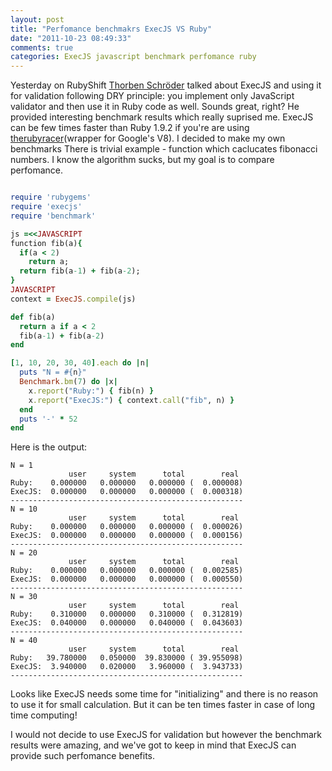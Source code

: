 ```yaml
---
layout: post
title: "Perfomance benchmakrs ExecJS VS Ruby"
date: "2011-10-23 08:49:33"
comments: true
categories: ExecJS javascript benchmark perfomance ruby
---
```


Yesterday on RubyShift [Thorben Schröder](http://www.xing.com/profile/Thorben_Schroeder) talked about ExecJS and using it for validation following DRY principle: you implement only JavaScript validator and then use it in Ruby code as well.  Sounds great, right? He provided interesting benchmark results which really suprised me. ExecJS can be few times faster than Ruby 1.9.2 if you're are using [therubyracer](https://github.com/cowboyd/therubyracer)(wrapper for Google's V8). I decided to make my own benchmarks  There is trivial example - function which caclucates fibonacci numbers. I know the algorithm sucks, but my goal is to compare perfomance.

```ruby benchmark.rb

require 'rubygems'
require 'execjs'
require 'benchmark'

js =<<JAVASCRIPT
function fib(a){
  if(a < 2)
    return a;
  return fib(a-1) + fib(a-2);
}
JAVASCRIPT
context = ExecJS.compile(js)

def fib(a)
  return a if a < 2
  fib(a-1) + fib(a-2)
end

[1, 10, 20, 30, 40].each do |n|
  puts "N = #{n}"
  Benchmark.bm(7) do |x|
    x.report("Ruby:") { fib(n) }
    x.report("ExecJS:") { context.call("fib", n) }
  end
  puts '-' * 52
end

```


Here is the output:



    N = 1
                 user     system      total        real
    Ruby:    0.000000   0.000000   0.000000 (  0.000008)
    ExecJS:  0.000000   0.000000   0.000000 (  0.000318)
    ----------------------------------------------------
    N = 10
                 user     system      total        real
    Ruby:    0.000000   0.000000   0.000000 (  0.000026)
    ExecJS:  0.000000   0.000000   0.000000 (  0.000156)
    ----------------------------------------------------
    N = 20
                 user     system      total        real
    Ruby:    0.000000   0.000000   0.000000 (  0.002585)
    ExecJS:  0.000000   0.000000   0.000000 (  0.000550)
    ----------------------------------------------------
    N = 30
                 user     system      total        real
    Ruby:    0.310000   0.000000   0.310000 (  0.312819)
    ExecJS:  0.040000   0.000000   0.040000 (  0.043603)
    ----------------------------------------------------
    N = 40
                 user     system      total        real
    Ruby:   39.780000   0.050000  39.830000 ( 39.955098)
    ExecJS:  3.940000   0.020000   3.960000 (  3.943733)
    ----------------------------------------------------

Looks like ExecJS needs some time for "initializing" and there is no reason to use it for small calculation. But it can be ten times faster in case of long time computing!

I would not decide to use ExecJS for validation but however the benchmark results were amazing, and we've got to keep in mind that ExecJS can provide such perfomance benefits.

